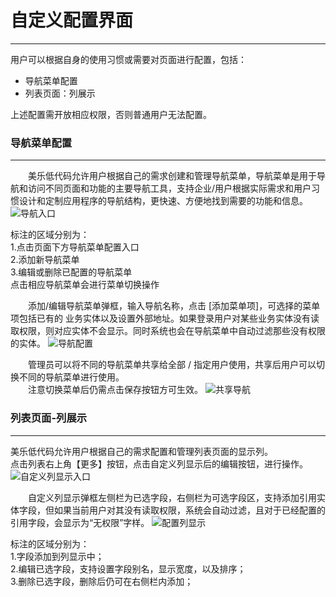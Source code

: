 # 自定义配置界面
---------------
用户可以根据自身的使用习惯或需要对页面进行配置，包括：  
* 导航菜单配置  
* 列表页面：列展示

上述配置需开放相应权限，否则普通用户无法配置。

### 导航菜单配置  
---------------
&emsp;&emsp;美乐低代码允许用户根据自己的需求创建和管理导航菜单，导航菜单是用于导航和访问不同页面和功能的主要导航工具，支持企业/用户根据实际需求和用户习惯设计和定制应用程序的导航结构，更快速、方便地找到需要的功能和信息。
![导航入口](https://mldocs.ks3-cn-beijing.ksyuncs.com/%E8%87%AA%E5%AE%9A%E4%B9%89%E9%85%8D%E7%BD%AE%E7%95%8C%E9%9D%A2/%E5%AF%BC%E8%88%AA%E8%8F%9C%E5%8D%95%E9%85%8D%E7%BD%AE.png)

标注的区域分别为：  
1.点击页面下方导航菜单配置入口  
2.添加新导航菜单  
3.编辑或删除已配置的导航菜单  
点击相应导航菜单会进行菜单切换操作

&emsp;&emsp;添加/编辑导航菜单弹框，输入导航名称，点击 [添加菜单项]，可选择的菜单项包括已有的 业务实体以及设置外部地址。如果登录用户对某些业务实体没有读取权限，则对应实体不会显示。同时系统也会在导航菜单中自动过滤那些没有权限的实体。
![导航配置](https://mldocs.ks3-cn-beijing.ksyuncs.com/%E8%87%AA%E5%AE%9A%E4%B9%89%E9%85%8D%E7%BD%AE%E7%95%8C%E9%9D%A2/%E5%AF%BC%E8%88%AA%E6%B7%BB%E5%8A%A0%E8%8F%9C%E5%8D%95%E9%A1%B9.png)

&emsp;&emsp;管理员可以将不同的导航菜单共享给全部 / 指定用户使用，共享后用户可以切换不同的导航菜单进行使用。    
&emsp;&emsp;注意切换菜单后仍需点击保存按钮方可生效。
![共享导航](https://mldocs.ks3-cn-beijing.ksyuncs.com/%E8%87%AA%E5%AE%9A%E4%B9%89%E9%85%8D%E7%BD%AE%E7%95%8C%E9%9D%A2/%E6%B5%8B%E5%AF%BC%E8%88%AA%E8%8F%9C%E5%8D%95%E5%85%B1%E4%BA%AB.png)

### 列表页面-列展示
---------------
美乐低代码允许用户根据自己的需求配置和管理列表页面的显示列。  
点击列表右上角【更多】按钮，点击自定义列显示后的编辑按钮，进行操作。
![自定义列显示入口](https://mldocs.ks3-cn-beijing.ksyuncs.com/%E8%87%AA%E5%AE%9A%E4%B9%89%E9%85%8D%E7%BD%AE%E7%95%8C%E9%9D%A2/%E5%88%97%E6%98%BE%E7%A4%BA.png)

&emsp;&emsp;自定义列显示弹框左侧栏为已选字段，右侧栏为可选字段区，支持添加引用实体字段，但如果当前用户对其没有读取权限，系统会自动过滤，且对于已经配置的引用字段，会显示为“无权限”字样。
![配置列显示](https://mldocs.ks3-cn-beijing.ksyuncs.com/%E8%87%AA%E5%AE%9A%E4%B9%89%E9%85%8D%E7%BD%AE%E7%95%8C%E9%9D%A2/%E9%85%8D%E7%BD%AE%E5%88%97%E6%98%BE%E7%A4%BA.png)

标注的区域分别为：  
1.字段添加到列显示中；  
2.编辑已选字段，支持设置字段别名，显示宽度，以及排序；  
3.删除已选字段，删除后仍可在右侧栏内添加；
